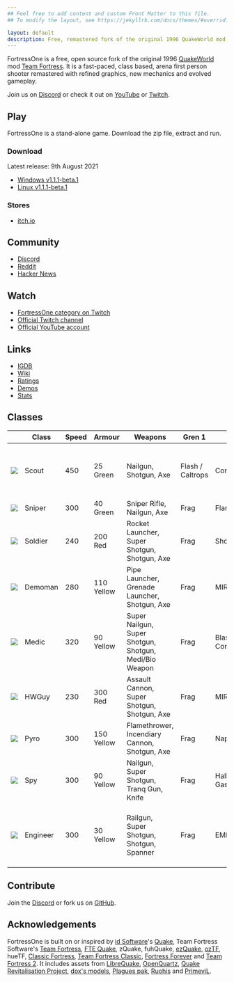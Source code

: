 ```yaml
---
## Feel free to add content and custom Front Matter to this file.
## To modify the layout, see https://jekyllrb.com/docs/themes/#overriding-theme-defaults

layout: default
description: Free, remastered fork of the original 1996 QuakeWorld mod Team Fortress
---
```


FortressOne is a free, open source fork of the original 1996 [QuakeWorld][] mod
[Team Fortress][]. It is a fast-paced, class based, arena first person shooter
remastered with refined graphics, new mechanics and evolved gameplay.

Join us on [Discord][] or check it out on [YouTube][] or [Twitch][].


## Play

FortressOne is a stand-alone game. Download the zip file, extract and run.


### Download

Latest release: 9th August 2021

- [Windows v1.1.1-beta.1](https://github.com/FortressOne/fte-config/releases/download/1.1.1-beta.1/fortressone-fte-windows-1.1.1-beta.1-portable.zip)
- [Linux v1.1.1-beta.1](https://github.com/FortressOne/fte-config/releases/download/1.1.1-beta.1/fortressone-fte-linux-1.1.1-beta.1-portable.zip)


### Stores

- [itch.io](https://drzel.itch.io/fortressone)


## Community

- [Discord](https://discord.fortressone.org)
- [Reddit](https://www.reddit.com/r/FortressOne)
- [Hacker News](https://news.ycombinator.com/item?id=22777321)


## Watch

- [FortressOne category on Twitch](https://www.twitch.tv/directory/game/FortressOne)
- [Official Twitch channel](https://www.twitch.tv/fortressone)
- [Official YouTube account](https://www.youtube.com/channel/UCgYzKaEyTNoVfRLwlpfKzFQ)


## Links

- [IGDB](https://www.igdb.com/games/fortressone)
- [Wiki](https://github.com/FortressOne/fortressone.github.io/wiki)
- [Ratings](https://ratings.fortressone.org)
- [Demos](https://demos.fortressone.org)
- [Stats](http://fortressone-stats.s3-website-ap-southeast-2.amazonaws.com/)


## Classes

<table>
    <thead>
        <tr>
            <th></th>
            <th>Class</th>
            <th>Speed</th>
            <th>Armour</th>
            <th>Weapons</th>
            <th>Gren 1</th>
            <th>Gren 2</th>
            <th>Special</th>
        </tr>
    </thead>
    <tbody>
        <tr>
            <td><img src="https://raw.githubusercontent.com/FortressOne/qwtf-discord-bot/master/emoji/blue_scout.png" /></td>
            <td>Scout</td>
            <td>450</td>
            <td>25 Green</td>
            <td>Nailgun, Shotgun, Axe</td>
            <td>Flash / Caltrops</td>
            <td>Concussion</td>
            <td>Dash, Scanner, Undisguise enemy, Disarm Detpack</td>
        </tr>
        <tr>
            <td><img src="https://raw.githubusercontent.com/FortressOne/qwtf-discord-bot/master/emoji/blue_sniper.png" /></td>
            <td>Sniper</td>
            <td>300</td>
            <td>40 Green</td>
            <td>Sniper Rifle, Nailgun, Axe</td>
            <td>Frag</td>
            <td>Flare</td>
            <td>Zoom</td>
        </tr>
        <tr>
            <td><img src="https://raw.githubusercontent.com/FortressOne/qwtf-discord-bot/master/emoji/blue_soldier.png" /></td>
            <td>Soldier</td>
            <td>240</td>
            <td>200 Red</td>
            <td>Rocket Launcher, Super Shotgun, Shotgun, Axe</td>
            <td>Frag</td>
            <td>Shock / Nail</td>
            <td>None</td>
        </tr>
        <tr>
            <td><img src="https://raw.githubusercontent.com/FortressOne/qwtf-discord-bot/master/emoji/blue_demoman.png" /></td>
            <td>Demoman</td>
            <td>280</td>
            <td>110 Yellow</td>
            <td>Pipe Launcher, Grenade Launcher, Shotgun, Axe</td>
            <td>Frag</td>
            <td>MIRV</td>
            <td>Detpipe, Detpack</td>
        </tr>
        <tr>
            <td><img src="https://raw.githubusercontent.com/FortressOne/qwtf-discord-bot/master/emoji/blue_medic.png" /></td>
            <td>Medic</td>
            <td>320</td>
            <td>90 Yellow</td>
            <td>Super Nailgun, Super Shotgun, Shotgun, Medi/Bio Weapon</td>
            <td>Frag</td>
            <td>Blast / Concussion</td>
            <td>Healing Aura, Concussion Immunity</td>
        </tr>
        <tr>
            <td><img src="https://raw.githubusercontent.com/FortressOne/qwtf-discord-bot/master/emoji/blue_hwguy.png" /></td>
            <td>HWGuy</td>
            <td>230</td>
            <td>300 Red</td>
            <td>Assault Cannon, Super Shotgun, Shotgun, Axe</td>
            <td>Frag</td>
            <td>MIRV</td>
            <td>Cannon Lock, Extra Mass</td>
        </tr>
        <tr>
            <td><img src="https://raw.githubusercontent.com/FortressOne/qwtf-discord-bot/master/emoji/blue_pyro.png" /></td>
            <td>Pyro</td>
            <td>300</td>
            <td>150 Yellow</td>
            <td>Flamethrower, Incendiary Cannon, Shotgun, Axe</td>
            <td>Frag</td>
            <td>Napalm</td>
            <td>Airblast</td>
        </tr>
        <tr>
            <td><img src="https://raw.githubusercontent.com/FortressOne/qwtf-discord-bot/master/emoji/blue_spy.png" /></td>
            <td>Spy</td>
            <td>300</td>
            <td>90 Yellow</td>
            <td>Nailgun, Super Shotgun, Tranq Gun, Knife</td>
            <td>Frag</td>
            <td>Hallucinogenic Gas</td>
            <td>Disguise, Feign, Undisguise enemy</td>
        </tr>
        <tr>
            <td><img src="https://raw.githubusercontent.com/FortressOne/qwtf-discord-bot/master/emoji/blue_engineer.png" /></td>
            <td>Engineer</td>
            <td>300</td>
            <td>30 Yellow</td>
            <td>Railgun, Super Shotgun, Shotgun, Spanner</td>
            <td>Frag</td>
            <td>EMP</td>
            <td>Build Sentry Gun, Build Dispenser, Dismantle Enemy Buildings</td>
        </tr>
    </tbody>
</table>


## Contribute

Join the [Discord][] or fork us on [GitHub][].


## Acknowledgements

FortressOne is built on or inspired by [id Software][]'s [Quake][], Team
Fortress Software's [Team Fortress][], [FTE Quake][], zQuake, fuhQuake,
[ezQuake][], [ozTF][], hueTF, [Classic Fortress][], [Team Fortress Classic][],
[Fortress Forever][] and [Team Fortress 2][].  It includes assets from
[LibreQuake][], [OpenQuartz][], [Quake Revitalisation Project][], [dox's
models][], [Plagues pak][], [Ruohis][] and [PrimeviL][].


[Classic Fortress]:                  http://classicfortress.net/
[Discord]:                           https://discord.fortressone.org
[FTE Quake]:                         https://fte.triptohell.info/
[Fortress Forever]:                  http://www.fortress-forever.com/
[FortressOne Discord]:               https://discord.fortressone.org
[FortressOne Server for Linux]:      https://github.com/FortressOne/linux-server-installer/releases/latest
[FortressOne for Linux installer]:   https://github.com/FortressOne/linux-installer/releases/latest
[FortressOne for Windows installer]: https://github.com/FortressOne/windows-installer/releases/latest
[FortressOne mod]:                   https://github.com/FortressOne/server-qwprogs
[GitHub]:                            https://github.com/FortressOne
[LibreQuake]:                        https://github.com/MissLav/LibreQuake
[Lutris]:                            https://lutris.net/games/fortressone/
[MegaTF]:                            https://github.com/alissa0/MegaTFCE
[OpenQuartz]:                        http://openquartz.sourceforge.net/index.html
[Plagues pak]:                       http://members.optusnet.com.au/~plaguespak/
[PrimeviL]:                          https://gfx.quakeworld.nu/user/148/primevil/
[QWTF NA Discord]:                   http://discord.megateamfortress.com
[QWTF.RU Discord]:                   https://discord.gg/FVuG7br
[Quadclub Brasil Discord]:           https://discord.gg/Ew3NY2Z
[Quake Revitalisation Project]:      https://qrp.quakeone.com/
[QuakeWorld]:                        https://www.idsoftware.com/en-gb##section-games
[Quake]:                             https://bethesda.net/en/game/quake
[Ruohis]:                            https://web.archive.org/web/20131029220657/http://ruohis.com/home.htm
[TF2003]:                            https://github.com/angeld29/TF2003-qvm
[Team Fortress 2]:                   https://www.teamfortress.com/
[Team Fortress Classic]:             https://store.steampowered.com/app/20/Team_Fortress_Classic/
[Team Fortress]:                     https://web.archive.org/web/20131005123834/http://www.planetfortress.com/teamfortress/
[Twitch]:                            https://www.twitch.tv/directory/game/FortressOne
[YouTube]:                           https://www.youtube.com/channel/UCgYzKaEyTNoVfRLwlpfKzFQ
[dox's models]:                      https://www.quaddicted.com/webarchive/www.planetfortress.com/tfdone_easy/dox/index.html
[ezQuake]:                           https://ezquake.github.io/
[ezQuake]:                           https://www.ezquake.com/
[hueTF]:                             https://github.com/gmtandi/huetf
[id Software]:                       https://www.idsoftware.com
[itch.io]:                           https://drzel.itch.io/fortressone
[ozTF]:                              https://web.archive.org/web/20050627020628/http://ap.qgl.org/mercury/
[raise an issue]:                    https://github.com/FortressOne/linux-installer/issues/new
